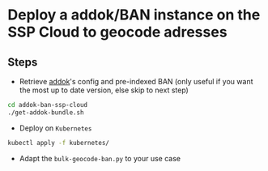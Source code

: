 # Deploy a addok/BAN instance on the SSP Cloud to geocode adresses

## Steps

- Retrieve [addok](https://github.com/BaseAdresseNationale/addok-docker?tab=readme-ov-file#guides-dinstallation)'s config and pre-indexed BAN (only useful if you want the most up to date version, else skip to next step)

```bash
cd addok-ban-ssp-cloud
./get-addok-bundle.sh
```

- Deploy on `Kubernetes`

```bash
kubectl apply -f kubernetes/
```

- Adapt the `bulk-geocode-ban.py` to your use case
